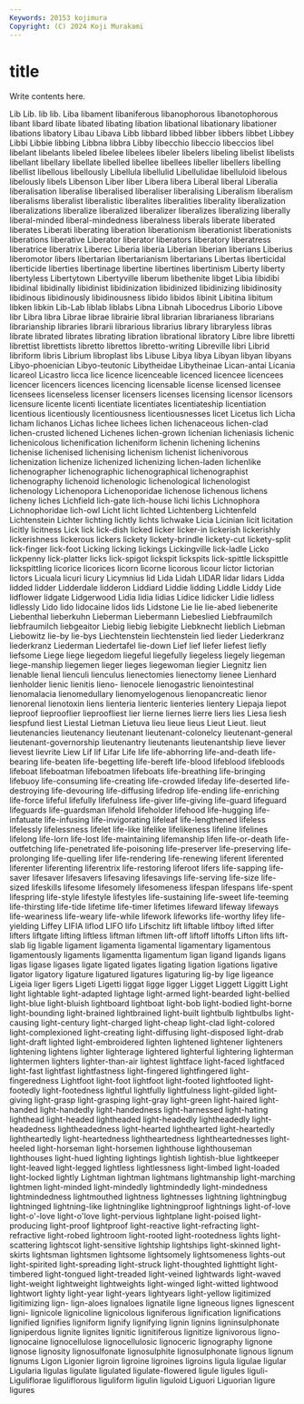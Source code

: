 ```yaml
---
Keywords: 20153 kojimura
Copyright: (C) 2024 Koji Murakami
---
```


# title

Write contents here.



Lib Lib. lib
lib. Liba libament libaniferous libanophorous libanotophorous libant libard libate libated
libating libation libational libationary libationer libations libatory Libau Libava Libb
libbard libbed libber libbers libbet Libbey Libbi Libbie libbing Libbna
libbra Libby libecchio libeccio libeccios libel libelant libelants libeled libelee
libelees libeler libelers libeling libelist libelists libellant libellary libellate libelled
libellee libellees libeller libellers libelling libellist libellous libellously Libellula libellulid
Libellulidae libelluloid libelous libelously libels Libenson Liber liber Libera libera
Liberal liberal Liberalia liberalisation liberalise liberalised liberaliser liberalising Liberalism liberalism
liberalisms liberalist liberalistic liberalites liberalities liberality liberalization liberalizations liberalize liberalized
liberalizer liberalizes liberalizing liberally liberal-minded liberal-mindedness liberalness liberals liberate liberated
liberates Liberati liberating liberation liberationism liberationist liberationists liberations liberative Liberator
liberator liberators liberatory liberatress liberatrice liberatrix Liberec Liberia liberia Liberian
liberian liberians Liberius liberomotor libers libertarian libertarianism libertarians Libertas liberticidal
liberticide liberties libertinage libertine libertines libertinism Liberty liberty libertyless Libertytown
Libertyville liberum libethenite libget Libia libidibi libidinal libidinally libidinist libidinization
libidinized libidinizing libidinosity libidinous libidinously libidinousness libido libidos libinit Libitina
libitum libken libkin Lib-Lab liblab liblabs Libna Libnah Libocedrus Liborio
Libove libr Libra libra Librae librae librairie libral librarian librarianess
librarians librarianship libraries librarii librarious librarius library libraryless libras librate
librated librates librating libration librational libratory Libre libre libretti librettist
librettists libretto librettos libretto-writing Libreville libri Librid libriform libris Librium
libroplast libs Libuse Libya libya Libyan libyan libyans Libyo-phoenician Libyo-teutonic
Libytheidae Libytheinae Lican-antai Licania licareol Licastro licca lice licence licenceable
licenced licencee licencees licencer licencers licences licencing licensable license licensed
licensee licensees licenseless licenser licensers licenses licensing licensor licensors licensure
licente licenti licentiate licentiates licentiateship licentiation licentious licentiously licentiousness licentiousnesses
licet Licetus lich Licha licham lichanos Lichas lichee lichees lichen
lichenaceous lichen-clad lichen-crusted lichened Lichenes lichen-grown lichenian licheniasis lichenic lichenicolous
lichenification licheniform lichenin lichening lichenins lichenise lichenised lichenising lichenism lichenist
lichenivorous lichenization lichenize lichenized lichenizing lichen-laden lichenlike lichenographer lichenographic lichenographical
lichenographist lichenography lichenoid lichenologic lichenological lichenologist lichenology Lichenopora Lichenoporidae lichenose
lichenous lichens licheny liches Lichfield lich-gate lich-house lichi lichis Lichnophora
Lichnophoridae lich-owl Licht licht lichted Lichtenberg Lichtenfeld Lichtenstein Lichter lichting
lichtly lichts lichwake Licia Licinian licit licitation licitly licitness Lick
lick lick-dish licked licker licker-in lickerish lickerishly lickerishness lickerous lickers
lickety lickety-brindle lickety-cut lickety-split lick-finger lick-foot Licking licking lickings Lickingville
lick-ladle Licko lickpenny lick-platter licks lick-spigot lickspit lickspits lick-spittle lickspittle
lickspittling licorice licorices licorn licorne licorous licour lictor lictorian lictors
Licuala licuri licury Licymnius lid Lida Lidah LIDAR lidar lidars
Lidda lidded lidder Lidderdale lidderon Liddiard Liddie lidding Liddle Liddy
Lide lidflower lidgate Lidgerwood Lidia lidia lidias Lidice lidicker Lidie
lidless lidlessly Lido lido lidocaine lidos lids Lidstone Lie lie
lie-abed liebenerite Liebenthal lieberkuhn Lieberman Liebermann Liebeslied Liebfraumilch liebfraumilch liebgeaitor
Liebig liebig liebigite Liebknecht lieblich Liebman Liebowitz lie-by lie-bys Liechtenstein
liechtenstein lied lieder Liederkranz liederkranz Liederman Liedertafel lie-down Lief lief
liefer liefest liefly liefsome Liege liege liegedom liegeful liegefully liegeless
liegely liegeman liege-manship liegemen lieger lieges liegewoman liegier Liegnitz lien
lienable lienal lienculi lienculus lienectomies lienectomy lienee Lienhard lienholder lienic
lienitis lieno- lienocele lienogastric lienointestinal lienomalacia lienomedullary lienomyelogenous lienopancreatic lienor
lienorenal lienotoxin liens lienteria lienteric lienteries lientery Liepaja liepot lieproof
lieprooflier lieproofliest lier lierne liernes lierre liers lies Liesa liesh
liespfund liest Liestal Lietman Lietuva lieu lieue lieus Lieut Lieut.
lieut lieutenancies lieutenancy lieutenant lieutenant-colonelcy lieutenant-general lieutenant-governorship lieutenantry lieutenants lieutenantship
lieve liever lievest lievrite Liew Lif lif Lifar Life life
life-abhorring life-and-death life-bearing life-beaten life-begetting life-bereft life-blood lifeblood lifebloods lifeboat
lifeboatman lifeboatmen lifeboats life-breathing life-bringing lifebuoy life-consuming life-creating life-crowded lifeday
life-deserted life-destroying life-devouring life-diffusing lifedrop life-ending life-enriching life-force lifeful lifefully
lifefulness life-giver life-giving life-guard lifeguard lifeguards life-guardsman lifehold lifeholder lifehood
life-hugging life-infatuate life-infusing life-invigorating lifeleaf life-lengthened lifeless lifelessly lifelessness lifelet
life-like lifelike lifelikeness lifeline lifelines lifelong life-lorn life-lost life-maintaining lifemanship
lifen life-or-death life-outfetching life-penetrated life-poisoning life-preserver life-preserving life-prolonging life-quelling lifer
life-rendering life-renewing liferent liferented liferenter liferenting liferentrix life-restoring liferoot lifers
life-sapping life-saver lifesaver lifesavers lifesaving lifesavings life-serving life-size life-sized lifeskills
lifesome lifesomely lifesomeness lifespan lifespans life-spent lifespring life-style lifestyle lifestyles
life-sustaining life-sweet life-teeming life-thirsting life-tide lifetime life-timer lifetimes lifeward lifeway
lifeways life-weariness life-weary life-while lifework lifeworks life-worthy lifey life-yielding Liffey
LIFIA liflod LIFO lifo Lifschitz lift liftable liftboy lifted lifter
lifters liftgate lifting liftless liftman liftmen lift-off liftoff liftoffs Lifton
lifts lift-slab lig ligable ligament ligamenta ligamental ligamentary ligamentous ligamentously
ligaments ligamentta ligamentum ligan ligand ligands ligans ligas ligase ligases
ligate ligated ligates ligating ligation ligations ligative ligator ligatory ligature
ligatured ligatures ligaturing lig-by lige ligeance Ligeia liger ligers Ligeti
Ligetti liggat ligge ligger Ligget Liggett Liggitt Light light lightable
light-adapted lightage light-armed light-bearded light-bellied light-blue light-bluish lightboard lightboat light-bob
light-bodied light-borne light-bounding light-brained lightbrained light-built lightbulb lightbulbs light-causing light-century
light-charged light-cheap light-clad light-colored light-complexioned light-creating light-diffusing light-disposed light-drab light-draft
lighted light-embroidered lighten lightened lightener lighteners lightening lightens lighter lighterage
lightered lighterful lightering lighterman lightermen lighters lighter-than-air lightest lightface light-faced
lightfaced light-fast lightfast lightfastness light-fingered lightfingered light-fingeredness Lightfoot light-foot lightfoot
light-footed lightfooted light-footedly light-footedness lightful lightfully lightfulness light-gilded light-giving light-grasp
light-grasping light-gray light-green light-haired light-handed light-handedly light-handedness light-harnessed light-hating lighthead
light-headed lightheaded light-headedly lightheadedly light-headedness lightheadedness light-hearted lighthearted light-heartedly lightheartedly
light-heartedness lightheartedness lightheartednesses light-heeled light-horseman light-horsemen lighthouse lighthouseman lighthouses light-hued
lighting lightings lightish lightish-blue lightkeeper light-leaved light-legged lightless lightlessness light-limbed
light-loaded light-locked lightly Lightman lightman lightmans lightmanship light-marching lightmen light-minded
light-mindedly lightmindedly light-mindedness lightmindedness lightmouthed lightness lightnesses lightning lightningbug lightninged
lightning-like lightninglike lightningproof lightnings light-of-love light-o'-love light-o'love light-pervious lightplane light-poised
light-producing light-proof lightproof light-reactive light-refracting light-refractive light-robed lightroom light-rooted light-rootedness
lights light-scattering lightscot light-sensitive lightship lightships light-skinned light-skirts lightsman lightsmen
lightsome lightsomely lightsomeness lights-out light-spirited light-spreading light-struck light-thoughted lighttight light-timbered
light-tongued light-treaded light-veined lightwards light-waved light-weight lightweight lightweights light-winged light-witted
lightwood lightwort lighty light-year light-years lightyears light-yellow ligitimized ligitimizing lign-
lign-aloes lignaloes lignatile ligne ligneous lignes lignescent ligni- lignicole lignicoline
lignicolous ligniferous lignification lignifications lignified lignifies ligniform lignify lignifying lignin
lignins ligninsulphonate ligniperdous lignite lignites lignitic lignitiferous lignitize lignivorous ligno-
lignocaine lignocellulose lignocellulosic lignoceric lignography lignone lignose lignosity lignosulfonate lignosulphite
lignosulphonate lignous lignum lignums Ligon Ligonier ligroin ligroine ligroines ligroins
ligula ligulae ligular Ligularia ligulas ligulate ligulated ligulate-flowered ligule ligules
liguli- Liguliflorae liguliflorous liguliform ligulin liguloid Liguori Liguorian ligure ligures
